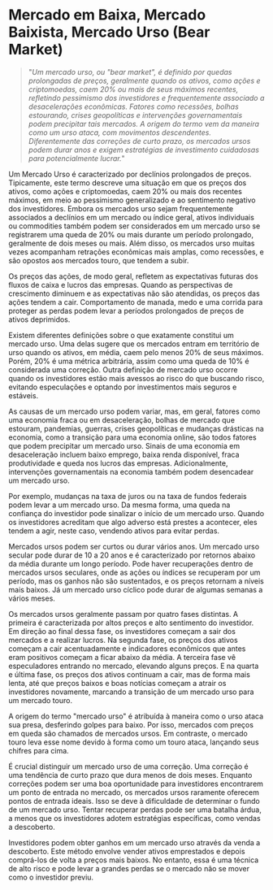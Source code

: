 # Mercado em Baixa, Mercado Baixista, Mercado Urso (Bear Market)

>"*Um mercado urso, ou "bear market", é definido por quedas prolongadas de preços, geralmente quando os ativos, como ações e criptomoedas, caem 20% ou mais de seus máximos recentes, refletindo pessimismo dos investidores e frequentemente associado a desacelerações econômicas. Fatores como recessões, bolhas estourando, crises geopolíticas e intervenções governamentais podem precipitar tais mercados. A origem do termo vem da maneira como um urso ataca, com movimentos descendentes. Diferentemente das correções de curto prazo, os mercados ursos podem durar anos e exigem estratégias de investimento cuidadosas para potencialmente lucrar.*"

Um Mercado Urso é caracterizado por declínios prolongados de preços. Tipicamente, este termo descreve uma situação em que os preços dos ativos, como ações e criptomoedas, caem 20% ou mais dos recentes máximos, em meio ao pessimismo generalizado e ao sentimento negativo dos investidores. Embora os mercados urso sejam frequentemente associados a declínios em um mercado ou índice geral, ativos individuais ou commodities também podem ser considerados em um mercado urso se registrarem uma queda de 20% ou mais durante um período prolongado, geralmente de dois meses ou mais. Além disso, os mercados urso muitas vezes acompanham retrações econômicas mais amplas, como recessões, e são opostos aos mercados touro, que tendem a subir.

Os preços das ações, de modo geral, refletem as expectativas futuras dos fluxos de caixa e lucros das empresas. Quando as perspectivas de crescimento diminuem e as expectativas não são atendidas, os preços das ações tendem a cair. Comportamento de manada, medo e uma corrida para proteger as perdas podem levar a períodos prolongados de preços de ativos deprimidos.

Existem diferentes definições sobre o que exatamente constitui um mercado urso. Uma delas sugere que os mercados entram em território de urso quando os ativos, em média, caem pelo menos 20% de seus máximos. Porém, 20% é uma métrica arbitrária, assim como uma queda de 10% é considerada uma correção. Outra definição de mercado urso ocorre quando os investidores estão mais avessos ao risco do que buscando risco, evitando especulações e optando por investimentos mais seguros e estáveis.

As causas de um mercado urso podem variar, mas, em geral, fatores como uma economia fraca ou em desaceleração, bolhas de mercado que estouram, pandemias, guerras, crises geopolíticas e mudanças drásticas na economia, como a transição para uma economia online, são todos fatores que podem precipitar um mercado urso. Sinais de uma economia em desaceleração incluem baixo emprego, baixa renda disponível, fraca produtividade e queda nos lucros das empresas. Adicionalmente, intervenções governamentais na economia também podem desencadear um mercado urso.

Por exemplo, mudanças na taxa de juros ou na taxa de fundos federais podem levar a um mercado urso. Da mesma forma, uma queda na confiança do investidor pode sinalizar o início de um mercado urso. Quando os investidores acreditam que algo adverso está prestes a acontecer, eles tendem a agir, neste caso, vendendo ativos para evitar perdas.

Mercados ursos podem ser curtos ou durar vários anos. Um mercado urso secular pode durar de 10 a 20 anos e é caracterizado por retornos abaixo da média durante um longo período. Pode haver recuperações dentro de mercados ursos seculares, onde as ações ou índices se recuperam por um período, mas os ganhos não são sustentados, e os preços retornam a níveis mais baixos. Já um mercado urso cíclico pode durar de algumas semanas a vários meses.

Os mercados ursos geralmente passam por quatro fases distintas. A primeira é caracterizada por altos preços e alto sentimento do investidor. Em direção ao final dessa fase, os investidores começam a sair dos mercados e a realizar lucros. Na segunda fase, os preços dos ativos começam a cair acentuadamente e indicadores econômicos que antes eram positivos começam a ficar abaixo da média. A terceira fase vê especuladores entrando no mercado, elevando alguns preços. E na quarta e última fase, os preços dos ativos continuam a cair, mas de forma mais lenta, até que preços baixos e boas notícias começam a atrair os investidores novamente, marcando a transição de um mercado urso para um mercado touro.

A origem do termo "mercado urso" é atribuída à maneira como o urso ataca sua presa, desferindo golpes para baixo. Por isso, mercados com preços em queda são chamados de mercados ursos. Em contraste, o mercado touro leva esse nome devido à forma como um touro ataca, lançando seus chifres para cima.

É crucial distinguir um mercado urso de uma correção. Uma correção é uma tendência de curto prazo que dura menos de dois meses. Enquanto correções podem ser uma boa oportunidade para investidores encontrarem um ponto de entrada no mercado, os mercados ursos raramente oferecem pontos de entrada ideais. Isso se deve à dificuldade de determinar o fundo de um mercado urso. Tentar recuperar perdas pode ser uma batalha árdua, a menos que os investidores adotem estratégias específicas, como vendas a descoberto.

Investidores podem obter ganhos em um mercado urso através da venda a descoberto. Este método envolve vender ativos emprestados e depois comprá-los de volta a preços mais baixos. No entanto, essa é uma técnica de alto risco e pode levar a grandes perdas se o mercado não se mover como o investidor previu.
